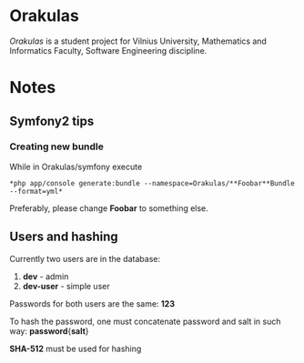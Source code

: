 # Orakulas

*Orakulas* is a student project for Vilnius University, Mathematics and Informatics Faculty, Software Engineering discipline.

# Notes

## Symfony2 tips

### Creating new bundle

While in Orakulas/symfony execute

    *php app/console generate:bundle --namespace=Orakulas/**Foobar**Bundle --format=yml*

Preferably, please change **Foobar** to something else.

## Users and hashing
Currently two users are in the database:

  1. **dev** - admin
  2. **dev-user** - simple user

Passwords for both users are the same: **123**

To hash the password, one must concatenate password and salt in such way: **password**{**salt**}

**SHA-512** must be used for hashing